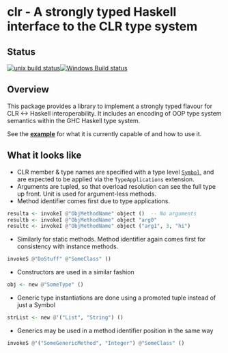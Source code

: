 # clr - A strongly typed Haskell interface to the CLR type system

## Status

[![unix build status](https://gitlab.com/tim-m89/clr-haskell/badges/master/build.svg)](https://gitlab.com/tim-m89/clr-haskell/commits/master)[![Windows Build status](https://ci.appveyor.com/api/projects/status/073rvyuyvxrcqvsw?svg=true&label=Windows%20build)](https://ci.appveyor.com/project/TimMatthews/clr-haskell)

## Overview

This package provides a library to implement a strongly typed flavour for CLR <-> Haskell interoperability. It includes an encoding of OOP type system semantics within the GHC Haskell type system.

See the [**example**](https://gitlab.com/tim-m89/clr-haskell/blob/master/examples/clr-test-app/src/Main.hs) for what it is currently capable of and how to use it.

## What it looks like

* CLR member & type names are specified with a type level [`Symbol`](https://downloads.haskell.org/~ghc/latest/docs/html/libraries/base-4.9.0.0/GHC-TypeLits.html#t:Symbol), and are expected to be applied via the `TypeApplications` extension.
* Arguments are tupled, so that overload resolution can see the full type up front. Unit is used for argument-less methods.
* Method identifier comes first due to type applications.

```haskell
resulta <- invokeI @"ObjMethodName" object ()  -- No arguments
resultb <- invokeI @"ObjMethodName" object "arg0"
resultc <- invokeI @"ObjMethodName" object ("arg1", 3, "hi")

```
* Similarly for static methods. Method identifier again comes first for consistency with instance methods.

```haskell
invokeS @"DoStuff" @"SomeClass" ()
```

* Constructors are used in a similar fashion

```haskell
obj <- new @"SomeType" ()
```

* Generic type instantiations are done using a promoted tuple instead of just a Symbol

```haskell
strList <- new @'("List", "String") ()
```

* Generics may be used in a method identifier position in the same way

```haskell
invokeS @'("SomeGenericMethod", "Integer") @"SomeClass" ()
```
